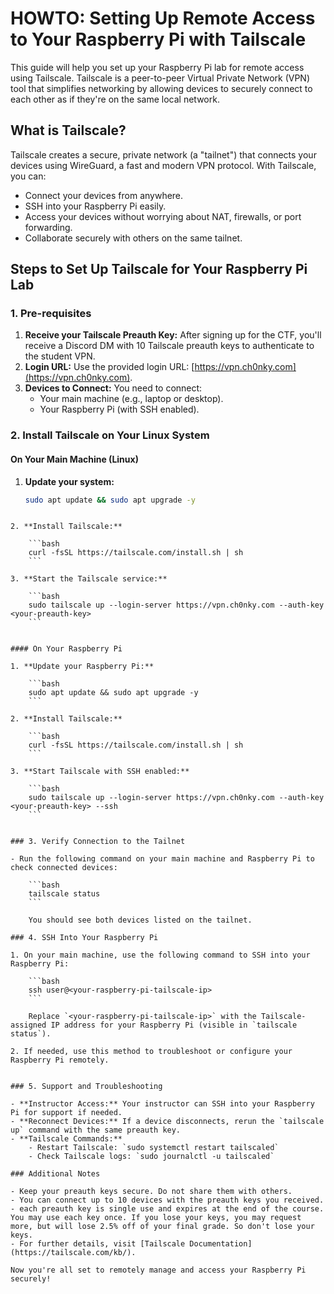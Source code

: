 # HOWTO: Setting Up Remote Access to Your Raspberry Pi with Tailscale

This guide will help you set up your Raspberry Pi lab for remote access using Tailscale. Tailscale is a peer-to-peer Virtual Private Network (VPN) tool that simplifies networking by allowing devices to securely connect to each other as if they're on the same local network.

## What is Tailscale?

Tailscale creates a secure, private network (a "tailnet") that connects your devices using WireGuard, a fast and modern VPN protocol. With Tailscale, you can:

- Connect your devices from anywhere.
- SSH into your Raspberry Pi easily.
- Access your devices without worrying about NAT, firewalls, or port forwarding.
- Collaborate securely with others on the same tailnet.

## Steps to Set Up Tailscale for Your Raspberry Pi Lab

### 1. Pre-requisites

1. **Receive your Tailscale Preauth Key:** After signing up for the CTF, you'll receive a Discord DM with 10 Tailscale preauth keys to authenticate to the student VPN.
2. **Login URL:** Use the provided login URL: [https://vpn.ch0nky.com](https://vpn.ch0nky.com).
3. **Devices to Connect:** You need to connect:
   - Your main machine (e.g., laptop or desktop).
   - Your Raspberry Pi (with SSH enabled).

### 2. Install Tailscale on Your Linux System

#### On Your Main Machine (Linux)
1. **Update your system:**
   ```bash
   sudo apt update && sudo apt upgrade -y
```

2. **Install Tailscale:**
    
    ```bash
    curl -fsSL https://tailscale.com/install.sh | sh
    ```
    
3. **Start the Tailscale service:**
    
    ```bash
    sudo tailscale up --login-server https://vpn.ch0nky.com --auth-key <your-preauth-key>
    ```
    

#### On Your Raspberry Pi

1. **Update your Raspberry Pi:**
    
    ```bash
    sudo apt update && sudo apt upgrade -y
    ```
    
2. **Install Tailscale:**
    
    ```bash
    curl -fsSL https://tailscale.com/install.sh | sh
    ```
    
3. **Start Tailscale with SSH enabled:**
    
    ```bash
    sudo tailscale up --login-server https://vpn.ch0nky.com --auth-key <your-preauth-key> --ssh
    ```
    

### 3. Verify Connection to the Tailnet

- Run the following command on your main machine and Raspberry Pi to check connected devices:
    
    ```bash
    tailscale status
    ```
    
    You should see both devices listed on the tailnet.

### 4. SSH Into Your Raspberry Pi

1. On your main machine, use the following command to SSH into your Raspberry Pi:
    
    ```bash
    ssh user@<your-raspberry-pi-tailscale-ip>
    ```
    
    Replace `<your-raspberry-pi-tailscale-ip>` with the Tailscale-assigned IP address for your Raspberry Pi (visible in `tailscale status`).
    
2. If needed, use this method to troubleshoot or configure your Raspberry Pi remotely.
    

### 5. Support and Troubleshooting

- **Instructor Access:** Your instructor can SSH into your Raspberry Pi for support if needed.
- **Reconnect Devices:** If a device disconnects, rerun the `tailscale up` command with the same preauth key.
- **Tailscale Commands:**
    - Restart Tailscale: `sudo systemctl restart tailscaled`
    - Check Tailscale logs: `sudo journalctl -u tailscaled`

### Additional Notes

- Keep your preauth keys secure. Do not share them with others.
- You can connect up to 10 devices with the preauth keys you received.
- each preauth key is single use and expires at the end of the course. You may use each key once. If you lose your keys, you may request more, but will lose 2.5% off of your final grade. So don't lose your keys.
- For further details, visit [Tailscale Documentation](https://tailscale.com/kb/).

Now you're all set to remotely manage and access your Raspberry Pi securely!

